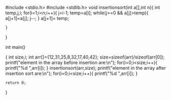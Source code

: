 #include <stdio.h>
#include <stdlib.h>
void insertionsort(int a[],int n){
    int temp,j,i;
    for(i=1;i<n;i++){
        j=i-1;
        temp=a[i];
        while(j>=0 && a[j]>temp){
            a[j+1]=a[j];
            j--;
        }
        a[j+1]= temp;

    }
 }


int main()

{
    int size,i;
    int arr[]={12,31,25,8,32,17,40,42};
    size=sizeof(arr)/sizeof(arr[0]);
    printf("element in the array before insertion are:\n");
    for(i=0;i<size;i++){
        printf("%d ",arr[i]);
    }
    insertionsort(arr,size);
    printf("element in the array after insertion sort are:\n");
    for(i=0;i<size;i++){
        printf("%d ",arr[i]);
    }


    return 0;
}
